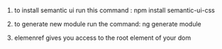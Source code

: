 1. to install semantic ui run this command : npm install semantic-ui-css


2. to generate new module run the command: ng generate module <module Name>

3. elemenref gives you access to the root element of your dom